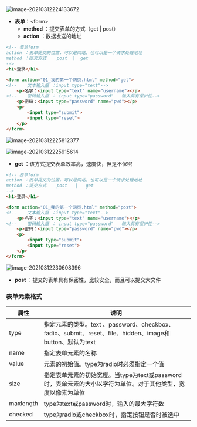 ## 

![image-20210312224133672](https://img2020.cnblogs.com/blog/2213660/202103/2213660-20210312224135193-768083827.png)

- **表单**：\<form> 
    - **method** ：提交表单的方式（get | post）
    - **action** ：数据发送的地址

```html
<!-- 表单form
action ：表单提交的位置，可以是网站，也可以是一个请求处理地址
method ：提交方式    post  |  get
-->
<h1>登录</h1>

<form action="01_我的第一个网页.html" method="get">
<!--    文本输入框 ：input type="text"-->
    <p>名字：<input type="text" name="username"></p>
<!--    密码输入框 ： input type="password"   输入具有保护性-->
    <p>密码：<input type="password" name="pwd"></p>
    <p>
        <input type="submit">
        <input type="reset">
    </p>
</form>
```

![image-20210312225812377](https://img2020.cnblogs.com/blog/2213660/202103/2213660-20210312225812992-715906473.png) 

![image-20210312225915614](https://img2020.cnblogs.com/blog/2213660/202103/2213660-20210312225916228-733731570.png)

- **get** ：该方式提交表单效率高，速度快，但是不保密

```html
<!-- 表单form
action ：表单提交的位置，可以是网站，也可以是一个请求处理地址
method ：提交方式    post   |   get
-->
<h1>登录</h1>

<form action="01_我的第一个网页.html" method="post">
<!--    文本输入框 ：input type="text"-->
    <p>名字：<input type="text" name="username"></p>
<!--    密码输入框 ： input type="password"   输入具有保护性-->
    <p>密码：<input type="password" name="pwd"></p>
    <p>
        <input type="submit">
        <input type="reset">
    </p>
</form>
```

![image-20210312230608396](https://img2020.cnblogs.com/blog/2213660/202103/2213660-20210312230609055-1806393901.png) 

- **post** ：提交的表单具有保密性，比较安全，而且可以提交大文件



### 表单元素格式

| 属性 | 说明 |
| ---- | ---- |
|     type | 指定元素的类型。text 、password、checkbox、fadio、submit、reset、file、hidden、image和button、默认为text |
| name | 指定表单元素的名称 |
| value | 元素的初始值。type为radio时必须指定一个值 |
| size | 指定表单元素的初始宽度。当type为text或password时，表单元素的大小以字符为单位。对于其他类型，宽度以像素为单位 |
| maxlength | type为text或password时，输入的最大字符数 |
| checked | type为radio或checkbox时，指定按钮是否时被选中 |



